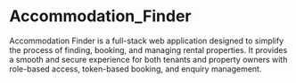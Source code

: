 # Accommodation_Finder
Accommodation Finder is a full-stack web application designed to simplify the process of finding, booking, and managing rental properties. It provides a smooth and secure experience for both tenants and property owners with role-based access, token-based booking, and enquiry management.
